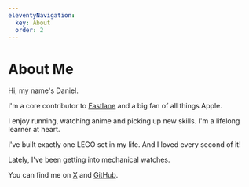 ```yaml
---
eleventyNavigation:
  key: About
  order: 2
---
```


# About Me

Hi, my name's Daniel. 

I'm a core contributor to [Fastlane](https://github.com/fastlane/fastlane) and a big fan of all things Apple. 

I enjoy running, watching anime and picking up new skills. I'm a lifelong learner at heart.

I've built exactly one LEGO set in my life. And I loved every second of it!

Lately, I've been getting into mechanical watches. 

You can find me on [X](https://x.com/mollyiv) and [GitHub](https://github.com/mollyIV).